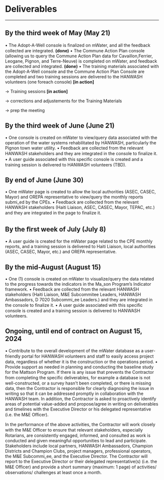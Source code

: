 # Deliverables

---

## By the third week of May (May 21)

• The Adopt-A-Well console is ﬁnalized on mWater, and all the feedback collected are integrated. **(done)**
• The Commune Action Plan console (allowing us to query the Commune Action Plan data for Cavaillon,Ferrier, Leogane, Pignon, and Terre-Neuve) is completed on mWater, and feedback are collected and integrated. **(done)**
• The training materials associated with the Adopt-A-Well console and the Commune Action Plan Console are completed and two training sessions are delivered to the HANWASH volunteers (one foreach console) **[in action]**

-> Training sessions **[in action]**

-> corrections and adjustements for the Training Materials

-> prep the meeting

## By the third week of June (June 21)

• One console is created on mWater to view/query data associated with the operation of the water systems rehabilitated by HANWASH, particularly the Pignon town water utility.
• Feedback are collected from the relevant HANWASH stakeholders and they are integrated in the console to ﬁnalize it.
• A user guide associated with this speciﬁc console is created and a training session is delivered to HANWASH volunteers (TBD).

## By end of June (June 30)

• One mWater page is created to allow the local authorities (ASEC, CASEC, Mayor) and OREPA representative to view/query the monthly reports submi_ed by the CPEs.
• Feedback are collected from the relevant HANWASH stakeholders (Haiti Liaison, ASEC, CASEC, Mayor, TEPAC, etc.) and they are integrated in the page to ﬁnalize it.

## By the ﬁrst week of July (July 8)

• A user guide is created for the mWater page related to the CPE monthly reports, and a training session is delivered to Haiti Liaison, local authorities (ASEC, CASEC, Mayor, etc.) and OREPA representative.

## By the mid-August (August 15)

• One (1) console is created on mWater to visualize/query the data related to the progress towards the
indicators in the Ma_son Program’s Indicator framework.
• Feedback are collected from the relevant HANWASH stakeholders (Haiti Liaison, M&E Subcommitee Leaders, HANWASH Ambassadors, D 7020 Subcommi_ee Leaders.) and they are integrated in the console to ﬁnalize it.
• A user guide associated with this speciﬁc console is created and a training session is delivered to HANWASH volunteers.

## Ongoing, until end of contract on August 15, 2024

• Contribute to the overall development of the mWater database as a user-friendly portal for HANWASH
volunteers and staﬀ to easily access project data, regardless of whether it is the construction or the
operations period.
• Provide support as needed in planning and conducting the baseline study for the Mattson Program. If there is any issue that prevents the Contractor from completing the speciﬁc deliverables, for example a database is not well-constructed, or a survey hasn't been completed, or there is missing data, then the Contractor is responsible for clearly diagnosing the issue in writing so that it can be addressed promptly in collaboration with the HANWASH team. In addition, the Contractor is asked to proactively identify areas of potential value-added and propose/agree in writing on deliverables and timelines with the Executive Director or his delegated representative (i.e. the M&E Oﬃcer).

In the performance of the above activities, the Contractor will work closely with the M&E Oﬃcer to ensure that relevant stakeholders, especially Rotarians, are consistently engaged, informed, and consulted as work is conducted and given meaningful opportunities to lead and participate. Stakeholders include local
partners, HANWASH Ambassadors, Champion Districts and Champion Clubs, project managers, professional operators, the M&E Subcommi_ee, and the Executive Director. The Contractor will report to the Executive Director or their delegated representative(s) (i.e. the M&E Oﬃcer) and provide a short summary (maximum: 1 page) of activities/ observations/ challenges at least
once a month.

